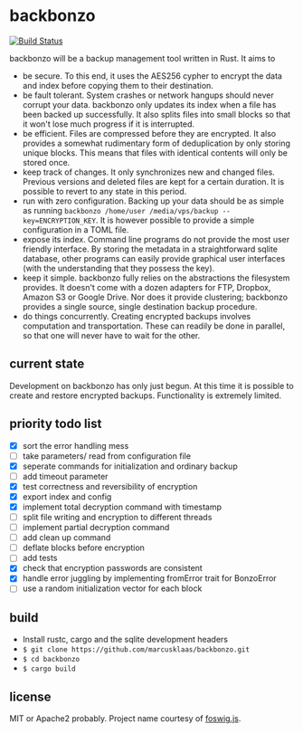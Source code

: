 backbonzo
=========

[![Build Status](https://travis-ci.org/marcusklaas/backbonzo.svg?branch=master)](https://travis-ci.org/marcusklaas/backbonzo)

backbonzo will be a backup management tool written in Rust. It aims to

* be secure. To this end, it uses the AES256 cypher to encrypt the data and index before copying them to their destination.
* be fault tolerant. System crashes or network hangups should never corrupt your data. backbonzo only updates its index when a file has been backed up successfully. It also splits files into small blocks so that it won't lose much progress if it is interrupted.
* be efficient. Files are compressed before they are encrypted. It also provides a somewhat rudimentary form of deduplication by only storing unique blocks. This means that files with identical contents will only be stored once.
* keep track of changes. It only synchronizes new and changed files. Previous versions and deleted files are kept for a certain duration. It is possible to revert to any state in this period.
* run with zero configuration. Backing up your data should be as simple as running `backbonzo /home/user /media/vps/backup --key=ENCRYPTION_KEY`. It is however possible to provide a simple configuration in a TOML file.
* expose its index. Command line programs do not provide the most user friendly interface. By storing the metadata in a straightforward sqlite database, other programs can easily provide graphical user interfaces (with the understanding that they possess the key).
* keep it simple. backbonzo fully relies on the abstractions the filesystem provides. It doesn't come with a dozen adapters for FTP, Dropbox, Amazon S3 or Google Drive. Nor does it provide clustering; backbonzo provides a single source, single destination backup procedure.
* do things concurrently. Creating encrypted backups involves computation and transportation. These can readily be done in parallel, so that one will never have to wait for the other.

current state
-------------

Development on backbonzo has only just begun. At this time it is possible to create and restore encrypted backups. Functionality is extremely limited.

priority todo list
------------------

- [x] sort the error handling mess
- [ ] take parameters/ read from configuration file
- [x] seperate commands for initialization and ordinary backup
- [ ] add timeout parameter
- [x] test correctness and reversibility of encryption
- [x] export index and config
- [x] implement total decryption command with timestamp
- [ ] split file writing and encryption to different threads
- [ ] implement partial decryption command
- [ ] add clean up command
- [ ] deflate blocks before encryption
- [ ] add tests
- [x] check that encryption passwords are consistent
- [x] handle error juggling by implementing fromError trait for BonzoError
- [ ] use a random initialization vector for each block

build
-----

* Install rustc, cargo and the sqlite development headers
* `$ git clone https://github.com/marcusklaas/backbonzo.git`
* `$ cd backbonzo`
* `$ cargo build`

license
-------

MIT or Apache2 probably. Project name courtesy of [foswig.js](http://mrsharpoblunto.github.io/foswig.js/).
